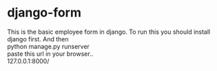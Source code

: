 # django-form
This is the basic employee form in django. To run this you should install django first. And then <br>
python manage.py runserver <br>
paste this url in your browser..<br>
127.0.0.1:8000/
